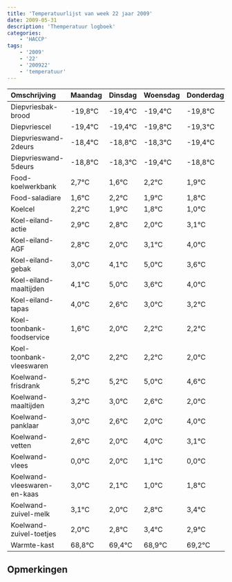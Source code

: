 ```yaml
---
title: 'Temperatuurlijst van week 22 jaar 2009'
date: 2009-05-31
description: 'Themperatuur logboek'
categories:
    - 'HACCP'
tags:
    - '2009'
    - '22'
    - '200922'
    - 'temperatuur'
---
```

|Omschrijving|Maandag|Dinsdag|Woensdag|Donderdag|Vrijdag|Zaterdag|Zondag|
|:---|:---|:---|:---|:---|:---|:---|:---|
|Diepvriesbak-brood|-19,8°C|-19,4°C|-19,4°C|-19,8°C|-19,3°C|-20,4°C|-19,8°C|
|Diepvriescel|-19,4°C|-19,4°C|-19,8°C|-19,3°C|-20,4°C|-19,8°C|-20,1°C|
|Diepvrieswand-2deurs|-18,4°C|-18,8°C|-18,3°C|-19,4°C|-18,8°C|-19,1°C|-19,2°C|
|Diepvrieswand-5deurs|-18,8°C|-18,3°C|-19,4°C|-18,8°C|-19,1°C|-19,2°C|-20,0°C|
|Food-koelwerkbank|2,7°C|1,6°C|2,2°C|1,9°C|1,8°C|1,0°C|2,1°C|
|Food-saladiare|1,6°C|2,2°C|1,9°C|1,8°C|1,0°C|2,1°C|3,0°C|
|Koelcel|2,2°C|1,9°C|1,8°C|1,0°C|2,1°C|3,0°C|1,6°C|
|Koel-eiland-actie|2,9°C|2,8°C|2,0°C|3,1°C|4,0°C|2,6°C|3,0°C|
|Koel-eiland-AGF|2,8°C|2,0°C|3,1°C|4,0°C|2,6°C|3,0°C|3,2°C|
|Koel-eiland-gebak|3,0°C|4,1°C|5,0°C|3,6°C|4,0°C|4,2°C|4,2°C|
|Koel-eiland-maaltijden|4,1°C|5,0°C|3,6°C|4,0°C|4,2°C|4,2°C|4,0°C|
|Koel-eiland-tapas|4,0°C|2,6°C|3,0°C|3,2°C|3,2°C|3,0°C|2,6°C|
|Koel-toonbank-foodservice|1,6°C|2,0°C|2,2°C|2,2°C|2,0°C|1,6°C|1,0°C|
|Koel-toonbank-vleeswaren|2,0°C|2,2°C|2,2°C|2,0°C|1,6°C|1,0°C|3,0°C|
|Koelwand-frisdrank|5,2°C|5,2°C|5,0°C|4,6°C|4,0°C|6,0°C|5,1°C|
|Koelwand-maaltijden|3,2°C|3,0°C|2,6°C|2,0°C|4,0°C|3,1°C|2,0°C|
|Koelwand-panklaar|3,0°C|2,6°C|2,0°C|4,0°C|3,1°C|2,0°C|2,8°C|
|Koelwand-vetten|2,6°C|2,0°C|4,0°C|3,1°C|2,0°C|2,8°C|3,4°C|
|Koelwand-vlees|0,0°C|2,0°C|1,1°C|0,0°C|0,8°C|1,4°C|0,9°C|
|Koelwand-vleeswaren-en-kaas|3,0°C|2,1°C|1,0°C|1,8°C|2,4°C|1,9°C|2,2°C|
|Koelwand-zuivel-melk|3,1°C|2,0°C|2,8°C|3,4°C|2,9°C|3,2°C|3,3°C|
|Koelwand-zuivel-toetjes|2,0°C|2,8°C|3,4°C|2,9°C|3,2°C|3,3°C|2,6°C|
|Warmte-kast|68,8°C|69,4°C|68,9°C|69,2°C|69,3°C|68,6°C|68,4°C|

## Opmerkingen


